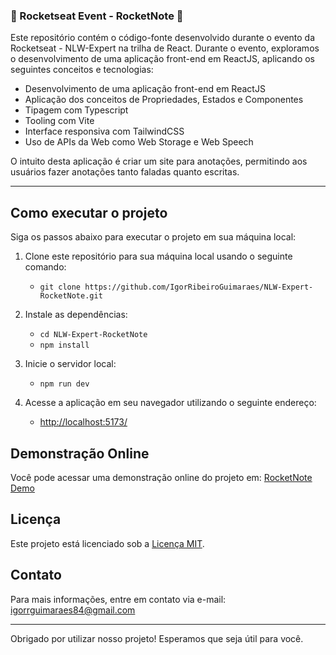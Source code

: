 ### :memo: Rocketseat Event - RocketNote :memo:
Este repositório contém o código-fonte desenvolvido durante o evento da Rocketseat - NLW-Expert na trilha de React. Durante o evento, exploramos o desenvolvimento de uma aplicação front-end em ReactJS, aplicando os seguintes conceitos e tecnologias:

- Desenvolvimento de uma aplicação front-end em ReactJS
- Aplicação dos conceitos de Propriedades, Estados e Componentes
- Tipagem com Typescript
- Tooling com Vite
- Interface responsiva com TailwindCSS
- Uso de APIs da Web como Web Storage e Web Speech

O intuito desta aplicação é criar um site para anotações, permitindo aos usuários fazer anotações tanto faladas quanto escritas.

---

## Como executar o projeto
Siga os passos abaixo para executar o projeto em sua máquina local:

1. Clone este repositório para sua máquina local usando o seguinte comando:
   - `git clone https://github.com/IgorRibeiroGuimaraes/NLW-Expert-RocketNote.git`

2. Instale as dependências:
   - `cd NLW-Expert-RocketNote`
   - `npm install`

3. Inicie o servidor local:
   - `npm run dev`

4. Acesse a aplicação em seu navegador utilizando o seguinte endereço:
   - [http://localhost:5173/](http://localhost:5173/)

## Demonstração Online

Você pode acessar uma demonstração online do projeto em: [RocketNote Demo](https://nlw-expert-rocket-note.vercel.app)

## Licença

Este projeto está licenciado sob a [Licença MIT](https://opensource.org/licenses/MIT).

## Contato

Para mais informações, entre em contato via e-mail: igorrguimaraes84@gmail.com

---

Obrigado por utilizar nosso projeto! Esperamos que seja útil para você.
